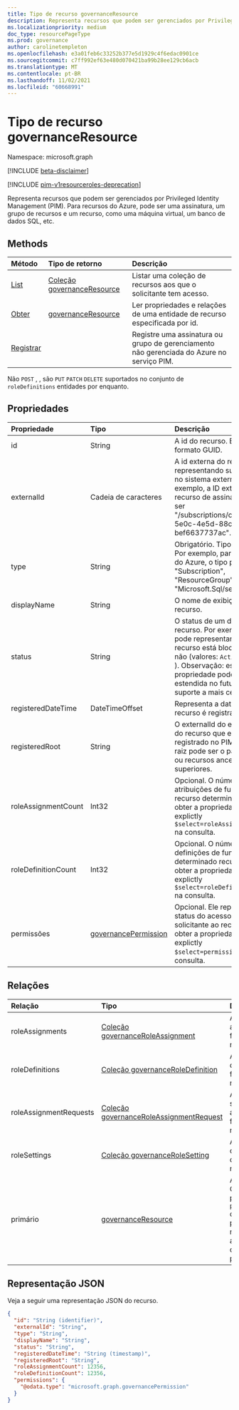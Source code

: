 ```yaml
---
title: Tipo de recurso governanceResource
description: Representa recursos que podem ser gerenciados por Privileged Identity Management (PIM). Para recursos do Azure, pode ser uma assinatura, um grupo de recursos e um recurso, como uma máquina virtual, um banco de dados SQL, etc.
ms.localizationpriority: medium
doc_type: resourcePageType
ms.prod: governance
author: carolinetempleton
ms.openlocfilehash: e3a01feb6c33252b377e5d1929c4f6edac0901ce
ms.sourcegitcommit: c7ff992ef63e480d070421ba99b28ee129cb6acb
ms.translationtype: MT
ms.contentlocale: pt-BR
ms.lasthandoff: 11/02/2021
ms.locfileid: "60668991"
---
```

# <a name="governanceresource-resource-type"></a>Tipo de recurso governanceResource

Namespace: microsoft.graph

[!INCLUDE [beta-disclaimer](../../includes/beta-disclaimer.md)]

[!INCLUDE [pim-v1resourceroles-deprecation](../../includes/pim-v1resourceroles-deprecation.md)]

Representa recursos que podem ser gerenciados por Privileged Identity Management (PIM). Para recursos do Azure, pode ser uma assinatura, um grupo de recursos e um recurso, como uma máquina virtual, um banco de dados SQL, etc.


## <a name="methods"></a>Methods

| Método          | Tipo de retorno |Descrição|
|:---------------|:--------|:----------|
|[List](../api/governanceresource-list.md) | [Coleção governanceResource](../resources/governanceresource.md)|Listar uma coleção de recursos aos que o solicitante tem acesso.|
|[Obter](../api/governanceresource-get.md) | [governanceResource](../resources/governanceresource.md) |Ler propriedades e relações de uma entidade de recurso especificada por id.|
|[Registrar](../api/governanceresource-register.md) | |Registre uma assinatura ou grupo de gerenciamento não gerenciada do Azure no serviço PIM. |

Não `POST` , , são `PUT` `PATCH` `DELETE` suportados no conjunto de `roleDefinitions` entidades por enquanto.

## <a name="properties"></a>Propriedades
| Propriedade          |Tipo         |Descrição|
|:------------------|:----------|:----------|
|id                 |String     |A id do recurso. Está no formato GUID.|
|externalId           |Cadeia de caracteres   |A id externa do recurso, representando sua id original no sistema externo. Por exemplo, a ID externa de um recurso de assinatura pode ser "/subscriptions/c14ae696-5e0c-4e5d-88cc-bef6637737ac". |
|type               |String     |Obrigatório. Tipo de recurso. Por exemplo, para recursos do Azure, o tipo pode ser "Subscription", "ResourceGroup", "Microsoft.Sql/server", etc.|
|displayName        |String     |O nome de exibição do recurso.|
|status             |String     |O status de um determinado recurso. Por exemplo, ele pode representar se o recurso está bloqueado ou não (valores: `Active` / `Locked` ). Observação: essa propriedade pode ser estendida no futuro para dar suporte a mais cenários.|
|registeredDateTime|DateTimeOffset      |Representa a data em que o recurso é registrado no PIM.|
|registeredRoot|String      |O externalId do escopo raiz do recurso que está registrado no PIM. O escopo raiz pode ser o pai, o vôrent ou recursos ancestrais superiores.|
|roleAssignmentCount|Int32      |Opcional. O número de atribuições de função para o recurso determinado. Para obter a propriedade, use explictly `$select=roleAssignmentCount` na consulta.|
|roleDefinitionCount|Int32      |Opcional. O número de definições de função para o determinado recurso. Para obter a propriedade, use explictly `$select=roleDefinitionCount` na consulta.|
|permissões|[governancePermission](../resources/governancepermission.md)      |Opcional. Ele representa o status do acesso do solicitante ao recurso. Para obter a propriedade, use explictly `$select=permissions` na consulta.|

## <a name="relationships"></a>Relações
| Relação   | Tipo                                         |Descrição|
|:---------------|:---------------------------------------------|:----------|
|roleAssignments |[Coleção governanceRoleAssignment](../resources/governanceroleassignment.md)|A coleção de atribuições de função para o recurso.|
|roleDefinitions |[Coleção governanceRoleDefinition](../resources/governanceroledefinition.md)|A coleção de definições de função para o recurso.|
|roleAssignmentRequests |[Coleção governanceRoleAssignmentRequest](../resources/governanceroleassignmentrequest.md)|A coleção de solicitações de atribuição de função para o recurso.|
|roleSettings |[Coleção governanceRoleSetting](../resources/governancerolesetting.md)|A coleção de configurações de função do recurso.|
|primário          |[governanceResource](../resources/governanceresource.md)           |Apenas leitura. O recurso pai. para `pimforazurerbac` cenário, ele pode representar a assinatura à que o recurso pertence.|

## <a name="json-representation"></a>Representação JSON

Veja a seguir uma representação JSON do recurso.

<!-- {
  "blockType": "resource",
  "keyProperty": "id",
  "optionalProperties": [

  ],
  "@odata.type": "microsoft.graph.governanceResource"
}-->
```json
{
  "id": "String (identifier)",
  "externalId": "String",
  "type": "String",
  "displayName": "String",
  "status": "String",
  "registeredDateTime": "String (timestamp)",
  "registeredRoot": "String",
  "roleAssignmentCount": 12356,
  "roleDefinitionCount": 12356,
  "permissions": {
    "@odata.type": "microsoft.graph.governancePermission"
  }
}

```
<!-- uuid: 8fcb5dbc-d5aa-4681-8e31-b001d5168d79
2015-10-25 14:57:30 UTC -->
<!--
{
  "type": "#page.annotation",
  "description": "governanceResource",
  "keywords": "",
  "section": "documentation",
  "tocPath": "",
  "suppressions": []
}
-->


